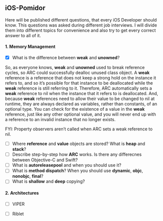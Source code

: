## iOS-Pomidor
Here will be published different questions, that every iOS Developer should know. This questions was asked during different job interviews. I will divide them into different topics for convenience and also try to get every correct answer to all of it.

#### 1. Memory Management
 - [x] What is the difference between **weak** and **unowned**?

So, as everyone knows, **weak** and **unowned** used to break reference cycles, so ARC could successfully dealloc unused class object. A **weak** reference is a reference that does not keep a strong hold on the instance it refers to, and so it’s possible for that instance to be deallocated while the **weak** reference is still referring to it. Therefore, ARC automatically sets a **weak** reference to nil when the instance that it refers to is deallocated. And, because **weak** references need to allow their value to be changed to nil at runtime, they are always declared as variables, rather than constants, of an optional type. You can check for the existence of a value in the **weak** reference, just like any other optional value, and you will never end up with a reference to an invalid instance that no longer exists.

FYI: Property observers aren’t called when ARC sets a weak reference to nil.
 
 
 - [ ] Where **reference** and **value** objects are stored? What is **heap** and **stack**?
 - [ ] Describe step-by-step how **ARC** works. Is there any differecnes between Objective-C and Swift?
 - [ ] What is **autoreleasepool** and when you should use it?
 - [ ] What is **method dispatch**? When you should use **dynamic**, **objc**, **nonobjc**, **final**?
 - [ ] What is **shallow** and **deep** copying?

#### 2. Architectures
 - [ ] VIPER
 - [ ] Riblet
 

